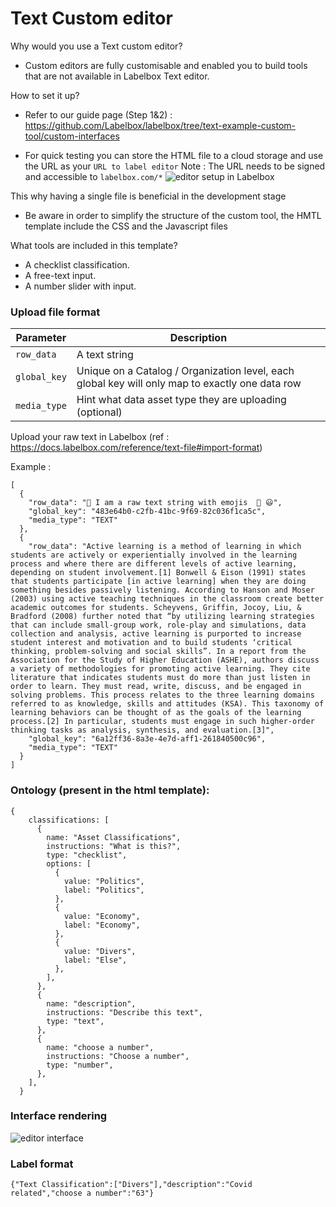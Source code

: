 # Text Custom editor

Why would you use a Text custom editor? 
 - Custom editors are fully customisable and enabled you to build tools that are not available in Labelbox Text editor.
 
How to set it up?
 - Refer to our guide page (Step 1&2) : https://github.com/Labelbox/labelbox/tree/text-example-custom-tool/custom-interfaces
 
 - For quick testing you can store the HTML file to a cloud storage and use the URL as your `URL to label editor`
 Note : The URL needs to be signed and accessible to `labelbox.com/*`
 ![editor setup in Labelbox](https://github.com/Labelbox/labelbox/blob/text-example-custom-tool/custom-interfaces/text-text-custom-tool-example/custom_editor_set_up.jpg)
 
 This why having a single file is beneficial in the development stage
 
 - Be aware in order to simplify the structure of the custom tool, the HMTL template include the CSS and the Javascript files 
 
What tools are included in this template?
- A checklist classification.
- A free-text input.
- A number slider with input.
 
### Upload file format

|   Parameter   |  Description                                                                                      |
| ------------- | ------------------------------------------------------------------------------------------------- |
| `row_data`    | A text string                                                                                     |
| `global_key`  | Unique on a Catalog / Organization level, each global key will only map to exactly one data row   |
| `media_type`  | Hint what data asset type they are uploading (optional)                                           | 

Upload your raw text in Labelbox (ref : https://docs.labelbox.com/reference/text-file#import-format)

Example : 
```
[
  {
    "row_data": "👋 I am a raw text string with emojis  🙏 😃",
    "global_key": "483e64b0-c2fb-41bc-9f69-82c036f1ca5c",
    "media_type": "TEXT"
  },
  {
    "row_data": "Active learning is a method of learning in which students are actively or experientially involved in the learning process and where there are different levels of active learning, depending on student involvement.[1] Bonwell & Eison (1991) states that students participate [in active learning] when they are doing something besides passively listening. According to Hanson and Moser (2003) using active teaching techniques in the classroom create better academic outcomes for students. Scheyvens, Griffin, Jocoy, Liu, & Bradford (2008) further noted that “by utilizing learning strategies that can include small-group work, role-play and simulations, data collection and analysis, active learning is purported to increase student interest and motivation and to build students ‘critical thinking, problem-solving and social skills”. In a report from the Association for the Study of Higher Education (ASHE), authors discuss a variety of methodologies for promoting active learning. They cite literature that indicates students must do more than just listen in order to learn. They must read, write, discuss, and be engaged in solving problems. This process relates to the three learning domains referred to as knowledge, skills and attitudes (KSA). This taxonomy of learning behaviors can be thought of as the goals of the learning process.[2] In particular, students must engage in such higher-order thinking tasks as analysis, synthesis, and evaluation.[3]",
    "global_key": "6a12ff36-8a3e-4e7d-aff1-261840500c96",
    "media_type": "TEXT"
  }
]
```

### Ontology (present in the html template): 

```
{
    classifications: [
      {
        name: "Asset Classifications",
        instructions: "What is this?",
        type: "checklist",
        options: [
          {
            value: "Politics",
            label: "Politics",
          },
          {
            value: "Economy",
            label: "Economy",
          },
          {
            value: "Divers",
            label: "Else",
          },
        ],
      },
      {
        name: "description",
        instructions: "Describe this text",
        type: "text",
      },
      {
        name: "choose a number",
        instructions: "Choose a number",
        type: "number",
      },
    ],
  }
```
### Interface rendering

![editor interface](https://github.com/Labelbox/labelbox/blob/text-example-custom-tool/custom-interfaces/text-text-custom-tool-example/text_custom_editor_v1.jpg)

### Label format 
``` {"Text Classification":["Divers"],"description":"Covid related","choose a number":"63"} ```
